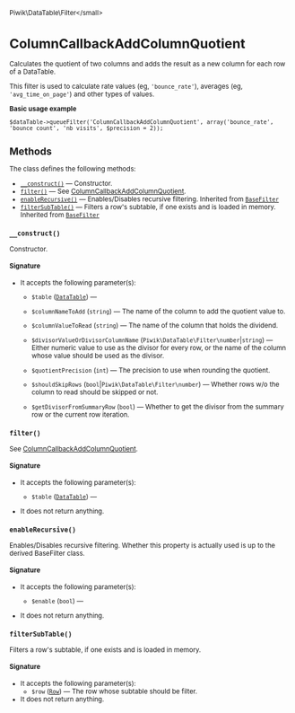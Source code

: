 <small>Piwik\DataTable\Filter\</small>

ColumnCallbackAddColumnQuotient
===============================

Calculates the quotient of two columns and adds the result as a new column for each row of a DataTable.

This filter is used to calculate rate values (eg, `'bounce_rate'`), averages
(eg, `'avg_time_on_page'`) and other types of values.

**Basic usage example**

    $dataTable->queueFilter('ColumnCallbackAddColumnQuotient', array('bounce_rate', 'bounce_count', 'nb_visits', $precision = 2));

Methods
-------

The class defines the following methods:

- [`__construct()`](#__construct) &mdash; Constructor.
- [`filter()`](#filter) &mdash; See [ColumnCallbackAddColumnQuotient](/api-reference/Piwik/DataTable/Filter/ColumnCallbackAddColumnQuotient).
- [`enableRecursive()`](#enablerecursive) &mdash; Enables/Disables recursive filtering. Inherited from [`BaseFilter`](../../../Piwik/DataTable/BaseFilter.md)
- [`filterSubTable()`](#filtersubtable) &mdash; Filters a row's subtable, if one exists and is loaded in memory. Inherited from [`BaseFilter`](../../../Piwik/DataTable/BaseFilter.md)

<a name="__construct" id="__construct"></a>
<a name="__construct" id="__construct"></a>
### `__construct()`

Constructor.

#### Signature

-  It accepts the following parameter(s):
    - `$table` ([`DataTable`](../../../Piwik/DataTable.md)) &mdash;
      
    - `$columnNameToAdd` (`string`) &mdash;
       The name of the column to add the quotient value to.
    - `$columnValueToRead` (`string`) &mdash;
       The name of the column that holds the dividend.
    - `$divisorValueOrDivisorColumnName` (`Piwik\DataTable\Filter\number`|`string`) &mdash;
       Either numeric value to use as the divisor for every row, or the name of the column whose value should be used as the divisor.
    - `$quotientPrecision` (`int`) &mdash;
       The precision to use when rounding the quotient.
    - `$shouldSkipRows` (`bool`|`Piwik\DataTable\Filter\number`) &mdash;
       Whether rows w/o the column to read should be skipped or not.
    - `$getDivisorFromSummaryRow` (`bool`) &mdash;
       Whether to get the divisor from the summary row or the current row iteration.

<a name="filter" id="filter"></a>
<a name="filter" id="filter"></a>
### `filter()`

See [ColumnCallbackAddColumnQuotient](/api-reference/Piwik/DataTable/Filter/ColumnCallbackAddColumnQuotient).

#### Signature

-  It accepts the following parameter(s):
    - `$table` ([`DataTable`](../../../Piwik/DataTable.md)) &mdash;
      
- It does not return anything.

<a name="enablerecursive" id="enablerecursive"></a>
<a name="enableRecursive" id="enableRecursive"></a>
### `enableRecursive()`

Enables/Disables recursive filtering. Whether this property is actually used
is up to the derived BaseFilter class.

#### Signature

-  It accepts the following parameter(s):
    - `$enable` (`bool`) &mdash;
      
- It does not return anything.

<a name="filtersubtable" id="filtersubtable"></a>
<a name="filterSubTable" id="filterSubTable"></a>
### `filterSubTable()`

Filters a row's subtable, if one exists and is loaded in memory.

#### Signature

-  It accepts the following parameter(s):
    - `$row` ([`Row`](../../../Piwik/DataTable/Row.md)) &mdash;
       The row whose subtable should be filter.
- It does not return anything.

